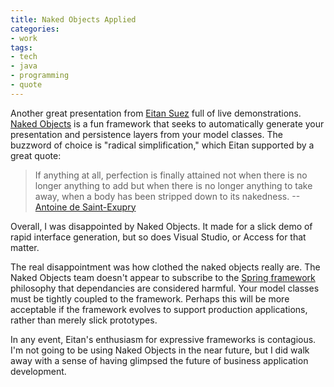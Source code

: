 ```yaml
---
title: Naked Objects Applied
categories:
- work
tags:
- tech
- java
- programming
- quote
---
```


Another great presentation from [Eitan Suez][1] full of live demonstrations. [Naked Objects][2] is a fun framework that seeks to automatically generate your presentation and persistence layers from your model classes. The buzzword of choice is "radical simplification," which Eitan supported by a great quote:

   [1]: http://www.u2d.com/
   [2]: http://www.nakedobjects.org/

> If anything at all, perfection is finally attained not when there is no longer anything to add but when there is no longer anything to take away, when a body has been stripped down to its nakedness.
> --[Antoine de Saint-Exupry](http://en.wikipedia.org/wiki/Antoine_de_Saint-Exupéry)

Overall, I was disappointed by Naked Objects. It made for a slick demo of rapid interface generation, but so does Visual Studio, or Access for that matter.

The real disappointment was how clothed the naked objects really are. The Naked Objects team doesn't appear to subscribe to the [Spring framework][4] philosophy that dependancies are considered harmful.  Your model classes must be tightly coupled to the framework.  Perhaps this will be more acceptable if the framework evolves to support production applications, rather than merely slick prototypes.

In any event, Eitan's enthusiasm for expressive frameworks is contagious. I'm not going to be using Naked Objects in the near future, but I did walk away with a sense of having glimpsed the future of business application development.

   [4]: http://www.springsource.org/
